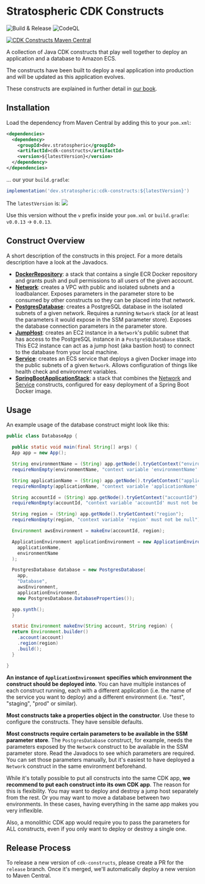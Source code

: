 # Stratospheric CDK Constructs

![Build & Release](https://github.com/stratospheric-dev/cdk-constructs/workflows/Build%20&%20Release/badge.svg?branch=release)
![CodeQL](https://github.com/stratospheric-dev/cdk-constructs/workflows/CodeQL/badge.svg)

[![CDK Constructs Maven Central](https://img.shields.io/maven-central/v/dev.stratospheric/cdk-constructs.svg?label=CDK%20Constructs%20Maven%20Central)](https://search.maven.org/search?q=g:%22dev.stratospheric%22%20AND%20a:%22cdk-constructs%22)

A collection of Java CDK constructs that play well together to deploy an application and a database to Amazon ECS.

The constructs have been built to deploy a real application into production and will be updated as this application evolves.

These constructs are explained in further detail in [our book](https://stratospheric.dev).

## Installation

Load the dependency from Maven Central by adding this to your `pom.xml`:

```xml
<dependencies>
  <dependency>
    <groupId>dev.stratospheric</groupId>
    <artifactId>cdk-constructs</artifactId>
    <version>${latestVersion}</version>
  </dependency>
</dependencies>
```

... our your `build.gradle`:

```groovy
implementation('dev.stratospheric:cdk-constructs:${latestVersion}')
```

The `latestVersion` is: [![](https://img.shields.io/maven-central/v/dev.stratospheric/cdk-constructs.svg?label=)](https://search.maven.org/search?q=g:%22dev.stratospheric%22%20AND%20a:%22cdk-constructs%22)

Use this version without the `v` prefix inside your `pom.xml` or `build.gradle`: `v0.0.13` -> `0.0.13`.

## Construct Overview

A short description of the constructs in this project. For a more details description have a look at the Javadocs.

* **[DockerRepository](src/main/java/dev/stratospheric/cdk/DockerRepository.java)**: a stack that contains a single ECR Docker repository and grants push and pull permissions to all users of the given account.
* **[Network](src/main/java/dev/stratospheric/cdk/Network.java)**: creates a VPC with public and isolated subnets and a loadbalancer. Exposes parameters in the parameter store to be consumed by other constructs so they can be placed into that network.
* **[PostgresDatabase](src/main/java/dev/stratospheric/cdk/PostgresDatabase.java)**: creates a PostgreSQL database in the isolated subnets of a given network. Requires a running `Network` stack (or at least the parameters it would expose in the SSM parameter store). Exposes the database connection parameters in the parameter store.
* **[JumpHost](src/main/java/dev/stratospheric/cdk/JumpHost.java)**: creates an EC2 instance in a `Network`'s public subnet that has access to the PostgreSQL instance in a `PostgreSQLDatabase` stack. This EC2 instance can act as a jump host (aka bastion host) to connect to the database from your local machine.
* **[Service](src/main/java/dev/stratospheric/cdk/Service.java)**: creates an ECS service that deploys a given Docker image into the public subnets of a given `Network`. Allows configuration of things like health check and environment variables.
* **[SpringBootApplicationStack](src/main/java/dev/stratospheric/cdk/Service.java)**: a stack that combines the [Network](src/main/java/dev/stratospheric/cdk/Network.java) and [Service](src/main/java/dev/stratospheric/cdk/Service.java) constructs, configured for easy deployment of a Spring Boot Docker image.


## Usage

An example usage of the database construct might look like this:

```java
public class DatabaseApp {

  public static void main(final String[] args) {
  App app = new App();

  String environmentName = (String) app.getNode().tryGetContext("environmentName");
  requireNonEmpty(environmentName, "context variable 'environmentName' must not be null");

  String applicationName = (String) app.getNode().tryGetContext("applicationName");
  requireNonEmpty(applicationName, "context variable 'applicationName' must not be null");

  String accountId = (String) app.getNode().tryGetContext("accountId");
  requireNonEmpty(accountId, "context variable 'accountId' must not be null");

  String region = (String) app.getNode().tryGetContext("region");
  requireNonEmpty(region, "context variable 'region' must not be null");

  Environment awsEnvironment = makeEnv(accountId, region);

  ApplicationEnvironment applicationEnvironment = new ApplicationEnvironment(
    applicationName,
    environmentName
  );

  PostgresDatabase database = new PostgresDatabase(
    app,
    "Database",
    awsEnvironment,
    applicationEnvironment,
    new PostgresDatabase.DatabaseProperties());

  app.synth();
  }

  static Environment makeEnv(String account, String region) {
  return Environment.builder()
    .account(account)
    .region(region)
    .build();
  }

}
```

**An instance of `ApplicationEnvironment` specifies which environment the construct should be deployed into**. You can have multiple instances of each construct running, each with a different application (i.e. the name of the service you want to deploy) and a different environment (i.e. "test", "staging", "prod" or similar).

**Most constructs take a properties object in the constructor**. Use these to configure the constructs. They have sensible defaults.

**Most constructs require certain parameters to be available in the SSM parameter store**. The `PostgresDatabase` construct, for example, needs the parameters exposed by the `Network` construct to be available in the SSM parameter store. Read the Javadocs to see which parameters are required. You can set those parameters manually, but it's easiest to have deployed a `Network` construct in the same environment beforehand.

While it's totally possible to put all constructs into the same CDK app, **we recommend to put each construct into its own CDK app**. The reason for this is flexibility. You may want to deploy and destroy a jump host separately from the rest. Or you may want to move a database between two environments. In these cases, having everything in the same app makes you very inflexible.

Also, a monolithic CDK app would require you to pass the parameters for ALL constructs, even if you only want to deploy or destroy a single one.

## Release Process

To release a new version of `cdk-constructs`, please create a PR for the `release` branch. Once it's merged, we'll automatically deploy a new version to Maven Central.



